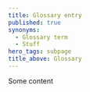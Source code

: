 ```yaml
---
title: Glossary entry
published: true
synonyms:
  - Glossary term
  - Stuff
hero_tags: subpage
title_above: Glossary
---
```


Some content
